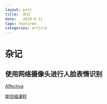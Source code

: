 ```yaml
---
layout: post
title:  杂记
date:   2019-6-11
tags: featured
categories: article 
---
```


# 杂记

## 使用网络摄像头进行人脸表情识别

[Affectiva](https://www.affectiva.com/experience-it/)

[斯坦福课程](http://cs231n.stanford.edu/)



<script>
  (function(i,s,o,g,r,a,m){i['GoogleAnalyticsObject']=r;i[r]=i[r]||function(){
  (i[r].q=i[r].q||[]).push(arguments)},i[r].l=1*new Date();a=s.createElement(o),
  m=s.getElementsByTagName(o)[0];a.async=1;a.src=g;m.parentNode.insertBefore(a,m)
  })(window,document,'script','https://www.google-analytics.com/analytics.js','ga');

  ga('create', 'UA-85986843-1', 'auto');
  ga('send', 'pageview');

</script>